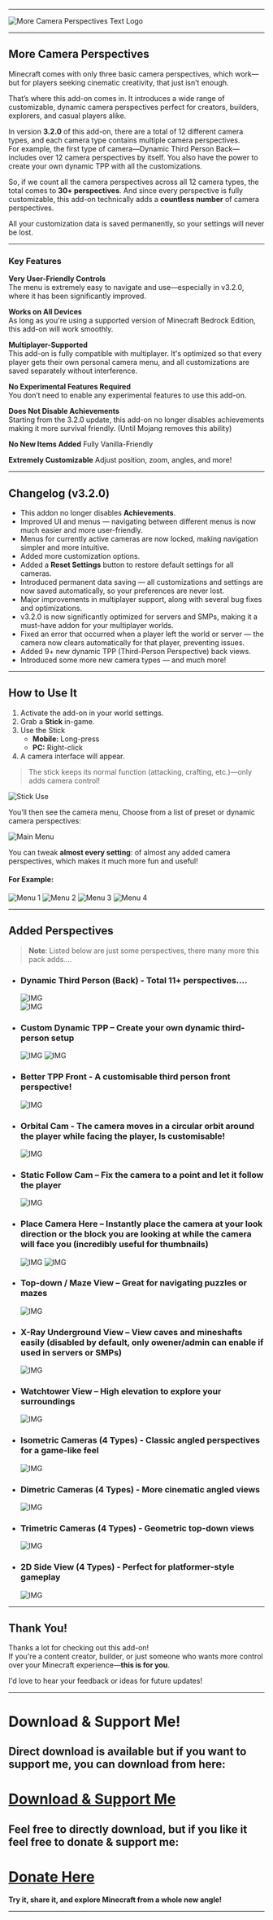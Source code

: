 
---

![More Camera Perspectives Text Logo](https://darkblockgaming.github.io/assets/morecampers/title-logo.png)

---

## More Camera Perspectives

Minecraft comes with only three basic camera perspectives, which work—but for players seeking cinematic creativity, that just isn’t enough.

That’s where this add-on comes in. It introduces a wide range of customizable, dynamic camera perspectives perfect for creators, builders, explorers, and casual players alike.

In version **3.2.0** of this add-on, there are a total of 12 different camera types, and each camera type contains multiple camera perspectives.  
For example, the first type of camera—Dynamic Third Person Back—includes over 12 camera perspectives by itself. You also have the power to create your own dynamic TPP with all the customizations.

So, if we count all the camera perspectives across all 12 camera types, the total comes to **30+ perspectives**. And since every perspective is fully customizable, this add-on technically adds a **countless number** of camera perspectives.

All your customization data is saved permanently, so your settings will never be lost.

---

### Key Features

**Very User-Friendly Controls**  
    The menu is extremely easy to navigate and use—especially in v3.2.0, where it has been significantly improved.

**Works on All Devices**  
    As long as you're using a supported version of Minecraft Bedrock Edition, this add-on will work smoothly.

**Multiplayer-Supported**  
    This add-on is fully compatible with multiplayer. It's optimized so that every player gets their own personal camera menu, and all customizations are saved separately without interference.

**No Experimental Features Required**  
    You don’t need to enable any experimental features to use this add-on.

**Does Not Disable Achievements**  
    Starting from the 3.2.0 update, this add-on no longer disables achievements making it more survival friendly. (Until Mojang removes this ability)

**No New Items Added** 
    Fully Vanilla-Friendly

**Extremely Customizable**
    Adjust position, zoom, angles, and more!

***

## **Changelog (v3.2.0)**
* This addon no longer disables **Achievements**.
* Improved UI and menus — navigating between different menus is now much easier and more user-friendly.
* Menus for currently active cameras are now locked, making navigation simpler and more intuitive.
* Added more customization options.
* Added a **Reset Settings** button to restore default settings for all cameras.
* Introduced permanent data saving — all customizations and settings are now saved automatically, so your preferences are never lost.
* Major improvements in multiplayer support, along with several bug fixes and optimizations.
* v3.2.0 is now significantly optimized for servers and SMPs, making it a must-have addon for your multiplayer worlds.
* Fixed an error that occurred when a player left the world or server — the camera now clears automatically for that player, preventing issues.
* Added 9+ new dynamic TPP (Third-Person Perspective) back views.
* Introduced some more new camera types — and much more!

***

## **How to Use It**

1.  Activate the add-on in your world settings.
2.  Grab a **Stick** in-game.
3.  Use the Stick  
    *   **Mobile:** Long-press
    *   **PC:** Right-click
4.  A camera interface will appear.

> The stick keeps its normal function (attacking, crafting, etc.)—only adds camera control!

![Stick Use](https://darkblockgaming.github.io/assets/morecampers/screenshots/stick-use.gif)

You’ll then see the camera menu, Choose from a list of preset or dynamic camera perspectives:

![Main Menu](https://darkblockgaming.github.io/assets/morecampers/screenshots/main-menu.gif)

You can tweak **almost every setting**: of almost any added camera perspectives, which makes it much more fun and useful!

#### For Example:
 ![Menu 1](https://darkblockgaming.github.io/assets/morecampers/screenshots/randSet1.jpg)
 ![Menu 2](https://darkblockgaming.github.io/assets/morecampers/screenshots/randSet2.jpg)
 ![Menu 3](https://darkblockgaming.github.io/assets/morecampers/screenshots/randSet3.jpg)
 ![Menu 4](https://darkblockgaming.github.io/assets/morecampers/screenshots/screenshots/randSet4.jpg)

***

## **Added Perspectives**
> **Note**: Listed below are just some perspectives, there many more this pack adds....

* ###  Dynamic Third Person (Back) - Total 11+ perspectives....
  ![IMG](https://darkblockgaming.github.io/assets/morecampers/screenshots/dtppb3.gif)  
  ![IMG](https://darkblockgaming.github.io/assets/morecampers/screenshots/dtpp4.gif)

* ###  Custom Dynamic TPP – Create your own dynamic third-person setup
    ![IMG](https://darkblockgaming.github.io/assets/morecampers/screenshots/cusdtpp1.jpg)
    ![IMG](https://darkblockgaming.github.io/assets/morecampers/screenshots/cusdtpp2.jpg)

* ### Better TPP Front - A customisable third person front perspective!
    ![IMG](https://darkblockgaming.github.io/assets/morecampers/screenshots/bfpp.gif)

* ### Orbital Cam - The camera moves in a circular orbit around the player while facing the player, Is customisable!
    ![IMG](https://darkblockgaming.github.io/assets/morecampers/screenshots/orbital.gif)

* ### Static Follow Cam – Fix the camera to a point and let it follow the player  
    ![IMG](https://darkblockgaming.github.io/assets/morecampers/screenshots/followcam.gif)
    
* ### Place Camera Here – Instantly place the camera at your look direction or the block you are looking at while the camera will face you (incredibly useful for thumbnails) 
    ![IMG](https://darkblockgaming.github.io/assets/morecampers/screenshots/placeCam1.jpeg) 
    ![IMG](https://darkblockgaming.github.io/assets/morecampers/screenshots/placeCam2.jpg)
    
* ### Top-down / Maze View – Great for navigating puzzles or mazes  
    ![IMG](https://darkblockgaming.github.io/assets/morecampers/screenshots/mazeview.gif)
    
* ### X-Ray Underground View – View caves and mineshafts easily (disabled by default, only owener/admin can enable if used in servers or SMPs)
    ![IMG](https://darkblockgaming.github.io/assets/morecampers/screenshots/xRayCam.jpeg)
    
* ### Watchtower View – High elevation to explore your surroundings  
    ![IMG](https://darkblockgaming.github.io/assets/morecampers/screenshots/watchTower.gif)

* ### Isometric Cameras (4 Types) - Classic angled perspectives for a game-like feel  
    ![IMG](https://darkblockgaming.github.io/assets/morecampers/screenshots/isocam.gif)  

* ### Dimetric Cameras (4 Types) - More cinematic angled views  
    ![IMG](https://darkblockgaming.github.io/assets/morecampers/screenshots/dicam.gif)

* ### Trimetric Cameras (4 Types) - Geometric top-down views  
    ![IMG](https://darkblockgaming.github.io/assets/morecampers/screenshots/tricam.gif)  

* ### 2D Side View (4 Types) - Perfect for platformer-style gameplay  
    ![IMG](https://darkblockgaming.github.io/assets/morecampers/screenshots/sideview.gif)  

***

## **Thank You!**

Thanks a lot for checking out this add-on!  
If you're a content creator, builder, or just someone who wants more control over your Minecraft experience—**this is for you**.

I'd love to hear your feedback or ideas for future updates!

***

# **Download & Support Me!**

## Direct download is available but if you want to support me, you can download from here:

# [Download & Support Me](https://darkblockgaming.github.io/addons/more-camera-perspectives/)

## Feel free to directly download, but if you like it feel free to donate & support me:

# [Donate Here ](https://darkblockgaming.github.io/donate-me/)

**Try it, share it, and explore Minecraft from a whole new angle!**

---